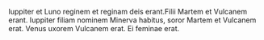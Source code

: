 Iuppiter et Luno reginem et reginam deis erant.Filii Martem et Vulcanem erant. Iuppiter filiam nominem Minerva habitus, soror Martem et Vulcanem erat. Venus uxorem Vulcanem erat. Ei feminae erat.
